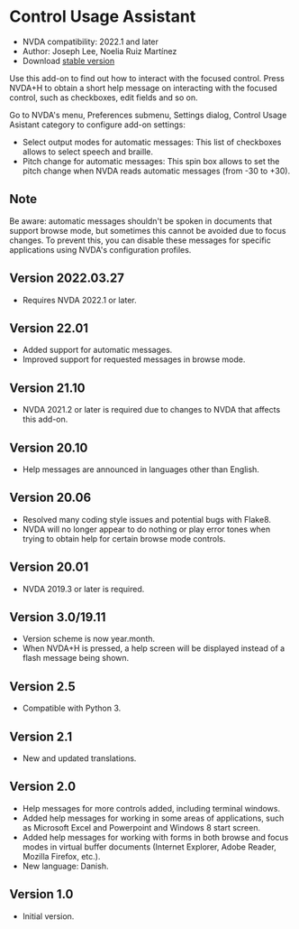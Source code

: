 # Control Usage Assistant #

* NVDA compatibility: 2022.1 and later
* Author: Joseph Lee, Noelia Ruiz Martínez
* Download [stable version][1]

Use this add-on to find out how to interact with the focused control.
Press NVDA+H to obtain a short help message on interacting with the focused control, such as checkboxes, edit fields and so on.

Go to NVDA's menu, Preferences submenu, Settings dialog, Control Usage Asistant category to configure add-on settings:

* Select output modes for automatic messages: This list of checkboxes allows to select speech and braille.
* Pitch change for automatic messages: This spin box allows to set the pitch change when NVDA reads automatic messages (from -30 to +30).

## Note

Be aware: automatic messages shouldn't be spoken in documents that support browse mode, but sometimes this cannot be avoided due to focus changes. To prevent this, you can disable these messages for specific applications using NVDA's configuration profiles.

## Version 2022.03.27

* Requires NVDA 2022.1 or later.

## Version 22.01

* Added support for automatic messages.
* Improved support for requested messages in browse mode.

## Version 21.10

* NVDA 2021.2 or later is required due to changes to NVDA that affects this add-on.

## Version 20.10

* Help messages are announced in languages other than English.

## Version 20.06

* Resolved many coding style issues and potential bugs with Flake8.
* NVDA will no longer appear to do nothing or play error tones when trying to obtain help for certain browse mode controls.

## Version 20.01

* NVDA 2019.3 or later is required.

## Version 3.0/19.11

* Version scheme is now year.month.
* When NVDA+H is pressed, a help screen will be displayed instead of a flash message being shown.

## Version 2.5

* Compatible with Python 3.

## Version 2.1

* New and updated translations.

## Version 2.0

* Help messages for more controls added, including terminal windows.
* Added help messages for working in some areas of applications, such as Microsoft Excel and Powerpoint and Windows 8 start screen.
* Added help messages for working with forms in both browse and focus modes in virtual buffer documents (Internet Explorer, Adobe Reader, Mozilla Firefox, etc.).
* New language: Danish.

## Version 1.0

* Initial version.

[1]: https://addons.nvda-project.org/files/get.php?file=cua
